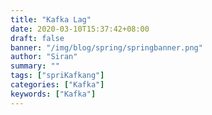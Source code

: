 ```yaml
---
title: "Kafka Lag"
date: 2020-03-10T15:37:42+08:00
draft: false
banner: "/img/blog/spring/springbanner.png"
author: "Siran"
summary: ""
tags: ["spriKafkang"]
categories: ["Kafka"]
keywords: ["Kafka"]
---
```



